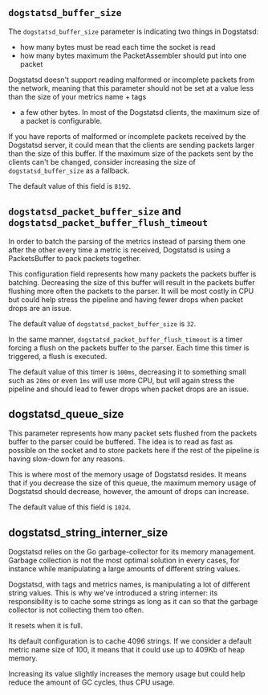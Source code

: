 ## `dogstatsd_buffer_size`

The `dogstatsd_buffer_size` parameter is indicating two things in Dogstatsd:

* how many bytes must be read each time the socket is read
* how many bytes maximum the PacketAssembler should put into one packet

Dogstatsd doesn't support reading malformed or incomplete packets from the network, meaning
that this parameter should not be set at a value less than the size of your metrics name + tags
+ a few other bytes. In most of the Dogstatsd clients, the maximum size of a packet is configurable.

If you have reports of malformed or incomplete packets received by the Dogstatsd server, it could mean
that the clients are sending packets larger than the size of this buffer. If the maximum size of the
packets sent by the clients can't be changed, consider increasing the size of `dogstatsd_buffer_size`
as a fallback.

The default value of this field is `8192`.

## `dogstatsd_packet_buffer_size` and `dogstatsd_packet_buffer_flush_timeout`

In order to batch the parsing of the metrics instead of parsing them one after the other every time
a metric is received, Dogstatsd is using a PacketsBuffer to pack packets together.

This configuration field represents how many packets the packets buffer is batching. Decreasing the
size of this buffer will result in the packets buffer flushing more often the packets to the parser.
It will be most costly in CPU but could help stress the pipeline and having fewer drops when packet
drops are an issue.

The default value of `dogstatsd_packet_buffer_size` is `32`.

In the same manner, `dogstatsd_packet_buffer_flush_timeout` is a timer forcing a flush on the packets
buffer to the parser. Each time this timer is triggered, a flush is executed.

The default value of this timer is `100ms`, decreasing it to something small such as `20ms` or even `1ms`
will use more CPU, but will again stress the pipeline and should lead to fewer drops when packet drops
are an issue.

## dogstatsd_queue_size

This parameter represents how many packet sets flushed from the packets buffer to the parser could be
buffered. The idea is to read as fast as possible on the socket and to store packets here if the rest
of the pipeline is having slow-down for any reasons.

This is where most of the memory usage of Dogstatsd resides. It means that if you decrease the size of
this queue, the maximum memory usage of Dogstatsd should decrease, however, the amount of drops can
increase.

The default value of this field is `1024`.

## dogstatsd_string_interner_size

Dogstatsd relies on the Go garbage-collector for its memory management.
Garbage collection is not the most optimal solution in every cases, for instance
while manipulating a large amounts of different string values.

Dogstatsd, with tags and metrics names, is manipulating a lot of different string values.
This is why we've introduced a string interner: its responsibility is to cache some strings
as long as it can so that the garbage collector is not collecting them too often.

It resets when it is full.

Its default configuration is to cache 4096 strings. If we consider a default metric name size
of 100, it means that it could use up to 409Kb of heap memory.

Increasing its value slightly increases the memory usage but could help reduce the amount of
GC cycles, thus CPU usage.
